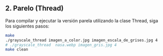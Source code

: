 ## 2. Parelo (Thread)

Para compilar y ejecutar la versión parela utilizando la clase Thread, siga los siguientes pasos:
```bash
make
./grayscale_thread imagen_a_color.jpg imagen_escala_de_grises.jpg 4
# ./grayscale_thread  nasa.webp imagen_gris.jpg 4
make clean
```